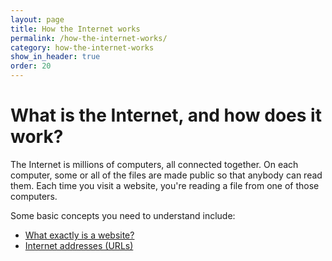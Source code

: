 ```yaml
---
layout: page
title: How the Internet works
permalink: /how-the-internet-works/
category: how-the-internet-works
show_in_header: true
order: 20
---
```


# What is the Internet, and how does it work?

The Internet is millions of computers, all connected together. On each computer, some or all of the files are made public so that anybody can read them. Each time you visit a website, you're reading a file from one of those computers.

Some basic concepts you need to understand include:

- [What exactly is a website?](/how-the-internet-works/websites)
- [Internet addresses (URLs)](/how-the-internet-works/urls)